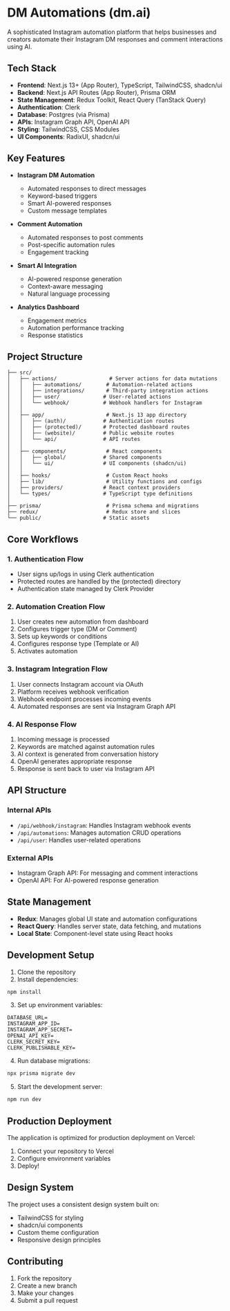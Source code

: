 # DM Automations (dm.ai)

A sophisticated Instagram automation platform that helps businesses and creators automate their Instagram DM responses and comment interactions using AI.

## Tech Stack

- **Frontend**: Next.js 13+ (App Router), TypeScript, TailwindCSS, shadcn/ui
- **Backend**: Next.js API Routes (App Router), Prisma ORM
- **State Management**: Redux Toolkit, React Query (TanStack Query)
- **Authentication**: Clerk
- **Database**: Postgres (via Prisma)
- **APIs**: Instagram Graph API, OpenAI API
- **Styling**: TailwindCSS, CSS Modules
- **UI Components**: RadixUI, shadcn/ui

## Key Features

- **Instagram DM Automation**

  - Automated responses to direct messages
  - Keyword-based triggers
  - Smart AI-powered responses
  - Custom message templates

- **Comment Automation**

  - Automated responses to post comments
  - Post-specific automation rules
  - Engagement tracking

- **Smart AI Integration**

  - AI-powered response generation
  - Context-aware messaging
  - Natural language processing

- **Analytics Dashboard**
  - Engagement metrics
  - Automation performance tracking
  - Response statistics

## Project Structure

```
├── src/
│   ├── actions/                 # Server actions for data mutations
│   │   ├── automations/        # Automation-related actions
│   │   ├── integrations/       # Third-party integration actions
│   │   ├── user/              # User-related actions
│   │   └── webhook/           # Webhook handlers for Instagram
│   │
│   ├── app/                    # Next.js 13 app directory
│   │   ├── (auth)/            # Authentication routes
│   │   ├── (protected)/       # Protected dashboard routes
│   │   ├── (website)/         # Public website routes
│   │   └── api/               # API routes
│   │
│   ├── components/             # React components
│   │   ├── global/            # Shared components
│   │   └── ui/                # UI components (shadcn/ui)
│   │
│   ├── hooks/                  # Custom React hooks
│   ├── lib/                    # Utility functions and configs
│   ├── providers/             # React context providers
│   └── types/                 # TypeScript type definitions
│
├── prisma/                     # Prisma schema and migrations
├── redux/                      # Redux store and slices
└── public/                    # Static assets
```

## Core Workflows

### 1. Authentication Flow

- User signs up/logs in using Clerk authentication
- Protected routes are handled by the (protected) directory
- Authentication state managed by Clerk Provider

### 2. Automation Creation Flow

1. User creates new automation from dashboard
2. Configures trigger type (DM or Comment)
3. Sets up keywords or conditions
4. Configures response type (Template or AI)
5. Activates automation

### 3. Instagram Integration Flow

1. User connects Instagram account via OAuth
2. Platform receives webhook verification
3. Webhook endpoint processes incoming events
4. Automated responses are sent via Instagram Graph API

### 4. AI Response Flow

1. Incoming message is processed
2. Keywords are matched against automation rules
3. AI context is generated from conversation history
4. OpenAI generates appropriate response
5. Response is sent back to user via Instagram API

## API Structure

### Internal APIs

- `/api/webhook/instagram`: Handles Instagram webhook events
- `/api/automations`: Manages automation CRUD operations
- `/api/user`: Handles user-related operations

### External APIs

- Instagram Graph API: For messaging and comment interactions
- OpenAI API: For AI-powered response generation

## State Management

- **Redux**: Manages global UI state and automation configurations
- **React Query**: Handles server state, data fetching, and mutations
- **Local State**: Component-level state using React hooks

## Development Setup

1. Clone the repository
2. Install dependencies:

```bash
npm install
```

3. Set up environment variables:

```env
DATABASE_URL=
INSTAGRAM_APP_ID=
INSTAGRAM_APP_SECRET=
OPENAI_API_KEY=
CLERK_SECRET_KEY=
CLERK_PUBLISHABLE_KEY=
```

4. Run database migrations:

```bash
npx prisma migrate dev
```

5. Start the development server:

```bash
npm run dev
```

## Production Deployment

The application is optimized for production deployment on Vercel:

1. Connect your repository to Vercel
2. Configure environment variables
3. Deploy!

## Design System

The project uses a consistent design system built on:

- TailwindCSS for styling
- shadcn/ui components
- Custom theme configuration
- Responsive design principles

## Contributing

1. Fork the repository
2. Create a new branch
3. Make your changes
4. Submit a pull request
